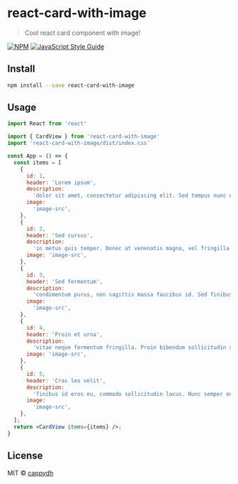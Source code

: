 # react-card-with-image

> Cool react card component with image!

[![NPM](https://img.shields.io/npm/v/react-card-with-image.svg)](https://www.npmjs.com/package/react-card-with-image) [![JavaScript Style Guide](https://img.shields.io/badge/code_style-standard-brightgreen.svg)](https://standardjs.com)

## Install

```bash
npm install --save react-card-with-image
```

## Usage

```jsx
import React from 'react'

import { CardView } from 'react-card-with-image'
import 'react-card-with-image/dist/index.css'

const App = () => {
  const items = [
    {
      id: 1,
      header: 'Lorem ipsum',
      description:
        'dolor sit amet, consectetur adipiscing elit. Sed tempus nunc et tincidunt lobortis. Aliquam placerat, justo sit amet mattis molestie, ipsum nisi congue turpis, in imperdiet nisi nisl sit amet arcu. Donec euismod eu ante quis elementum. Maecenas commodo erat',
      image:
        'image-src',
    },
    {
      id: 2,
      header: 'Sed cursus',
      description:
        'in metus quis tempor. Donec at venenatis magna, vel fringilla dui. Curabitur id gravida ipsum. Donec at mollis massa. Nullam metus elit, pret',
      image: 'image-src',
    },
    {
      id: 3,
      header: 'Sed fermentum',
      description:
        'condimentum purus, non sagittis massa faucibus id. Sed finibus convallis lectus eu fringilla. Proin lacinia sem vitae nunc consectetur, a faucibus orci ultricie',
      image:
        'image-src',
    },
    {
      id: 4,
      header: 'Proin et urna',
      description:
        'vitae neque fermentum fringilla. Proin bibendum sollicitudin aliquet. Fusce id magna aliquam, pulvinar metus vitae, bibendum felis.',
      image: 'image-src',
    },
    {
      id: 5,
      header: 'Cras leo velit',
      description:
        'finibus id eros eu, commodo sollicitudin lacus. Nunc semper enim nec est viverra, at pharetra orci lobortis. Nulla facilisi. Sed non lectus nunc.',
      image:
        'image-src',
    },
  ];
  return <CardView items={items} />;
}
```

## License

MIT © [cappydh](https://github.com/cappydh)
